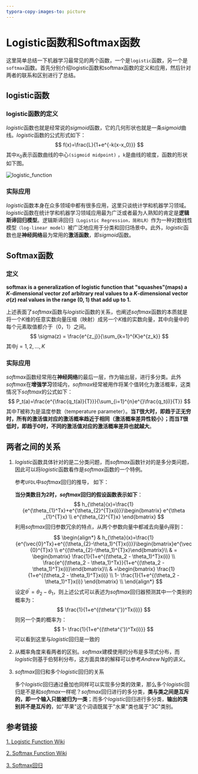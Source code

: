 ```yaml
---
typora-copy-images-to: picture
---
```


# Logistic函数和Softmax函数

这里简单总结一下机器学习最常见的两个函数，一个是`logistic`函数，另一个是`softmax`函数。首先分别介绍logistic函数和softmax函数的定义和应用，然后针对两者的联系和区别进行了总结。

## logistic函数

### logistic函数的定义

$logistic$函数也就是经常说的$sigmoid$函数，它的几何形状也就是一条$sigmoid$曲线。$logistic$函数的公式形式如下：
$$
f(x)=\frac{L}{1+e^{-k(x-x_0)}}
$$
其中$x_0$表示函数曲线的中心`(sigmoid midpoint)` ，`k`是曲线的坡度，函数的形状如下图。

![logistic_function](D:\work\Notes\base\picture\logistic_function.png)

### 实际应用

$logistic$函数本身在众多领域中都有很多应用，这里只谈统计学和机器学习领域。$logistic$函数在统计学和机器学习领域应用最为广泛或者最为人熟知的肯定是**逻辑斯谛回归模型**。逻辑斯谛回归`（Logistic Regression，简称LR）`作为一种对数线性模型`（log-linear model）`被广泛地应用于分类和回归场景中。此外，$logistic$函数也是**神经网络**最为常用的**激活函数**，即$sigmoid$函数。

## Softmax函数

### 定义

**softmax is a generalization of logistic function that "squashes"(maps) a $K$-dimensional vector $z$of arbitrary real values to a $K$-dimensional vector $\sigma(z)$  real values in the range (0, 1) that add up to 1.**

上述表面了$softmax$函数与$logistic$函数的关系，也阐述$softmax$函数的本质就是将一个$K$维的任意实数向量压缩（映射）成另一个$K$维的实数向量，其中向量中的每个元素取值都介于（0，1）之间。
$$
\sigma(z) = \frac{e^{z_j}}{\sum_{k=1}^{K}e^{z_k}}
$$
其中$j=1,2,...,K$

### 实际应用

$softmax$函数经常用在**神经网络**的最后一层，作为输出层，进行多分类。此外$softmax$在**增强学习**领域内，$softmax$经常被用作将某个值转化为激活概率，这类情况下$softmax$的公式如下：
$$
P_t(a)=\frac{e^{\frac{q_t(a)}{T}}}{\sum_{i=1}^{n}e^{}\frac{q_t(i)}{T}}
$$
其中$T$被称为是温度参数（temperature parameter）。**当$T$很大时，即趋于正无穷时，所有的激活值对应的激活概率趋近于相同（激活概率差异性较小）；而当$T$很低时，即趋于0时，不同的激活值对应的激活概率差异也就越大**。

## 两者之间的关系

1. $logistic$函数具体针对的是二分类问题，而$softmax$函数针对的是多分类问题，因此可以将$logistic$函数看作是$softmax$函数的一个特例。

   参考`UFDL`中$softmax$回归的推导， 如下：

   **当分类数目为2时，$softmax$回归的假设函数表示如下**：
   $$
   h_{\theta}(x)=\frac{1}{e^{\theta_{1}^Tx}+e^{\theta_{2}^{T}x(i)}}\begin{bmatrix}
    e^{\theta _{1}^{T}x} \\ 
    e^{\theta_{2}^{T}x}
   \end{bmatrix}
   $$
   利用$softmax$回归参数冗余的特点，从两个参数向量中都减去向量$\theta_1$得到：
   $$
   \begin{align*}
   & h_{\theta}(x)=\frac{1}{e^{\vec{0}^Tx}+e^{(\theta_{2}-\theta_1)^{T}x(i)}}\begin{bmatrix}e^{\vec {0}^{T}x} \\ e^{(\theta_{2}-\theta_1)^{T}x}\end{bmatrix}\\
   & = \begin{bmatrix} \frac{1}{1+e^{(\theta_2 - \theta_1)^T}x(i)} \\ \frac{e^{(\theta_2 - \theta_1)^Tx}}{1+e^{(\theta_2 - \theta_1)^T}x(i)}\end{bmatrix}\\
   & =\begin{bmatrix} \frac{1}{1+e^{(\theta_2 - \theta_1)^T}x(i)} \\ 1- \frac{1}{1+e^{(\theta_2 - \theta_1)^T}x(i)} \end{bmatrix} \\
   \end{align*}
   $$
   设定$\theta^{'}=\theta_2 - \theta_1$，则上述公式可以表述为$softmax$回归器预测其中一个类别的概率为：
   $$
   \frac{1}{1+e^{(\theta^{'})^Tx(i)}}
   $$
   则另一个类的概率为：
   $$
   1- \frac{1}{1+e^{(\theta^{'})^Tx(i)}}
   $$
   可以看到这里与$logistic$回归是一致的

2. 从概率角度来看两者的区别。$softmax$建模使用的分布是多项式分布，而$logistic$则基于伯努利分布，这方面具体的解释可以参考$Andrew \,Ng$的讲义。

3. $softmax$回归和多个$logistic$回归的关系

   多个$logistic$回归通过叠加也同样可以实现多分类的效果，那么多个$logistic$回归是不是和$softmax$一样呢？$softmax$回归进行的多分类，**类与类之间是互斥的，即一个输入只能被归为一类**；而多个$logistic$回归进行多分类，**输出的类别并不是互斥的**，如"苹果"这个词语既属于"水果"类也属于"3C"类别。



## 参考链接

[1. Logistic Function Wiki](https://en.wikipedia.org/wiki/Logistic_function)

[2. Softmax Function Wiki](https://en.wikipedia.org/wiki/Softmax_function)

[3. Softmax回归](http://ufldl.stanford.edu/wiki/index.php/Softmax%E5%9B%9E%E5%BD%92)



